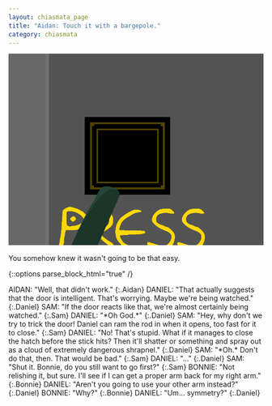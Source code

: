 ```yaml
---
layout: chiasmata_page
title: "Aidan: Touch it with a bargepole."
category: chiasmata
---
```


![042](/chiasmata/images/narrative/041.gif)

You somehow knew it wasn't going to be that easy.

{::options parse_block_html="true" /}
<div class="dialogue">
AIDAN: "Well, that didn't work."
{:.Aidan}
DANIEL: "That actually suggests that the door is intelligent. That's worrying. Maybe we're being watched."
{:.Daniel}
SAM: "If the door reacts like that, we're almost certainly being watched."
{:.Sam}
DANIEL: "*Oh God.*"
{:.Daniel}
SAM: "Hey, why don't we try to trick the door! Daniel can ram the rod in when it opens, too fast for it to close."
{:.Sam}
DANIEL: "No! That's stupid. What if it manages to close the hatch before the stick hits? Then it'll shatter or something and spray out as a cloud of extremely dangerous shrapnel."
{:.Daniel}
SAM: "*Oh.* Don't do that, then. That would be bad."
{:.Sam}
DANIEL: "..."
{:.Daniel}
SAM: "Shut it. Bonnie, do you still want to go first?"
{:.Sam}
BONNIE: "Not relishing it, but sure. I'll see if I can get a proper arm back for my right arm."
{:.Bonnie}
DANIEL: "Aren't you going to use your other arm instead?"
{:.Daniel}
BONNIE: "Why?"
{:.Bonnie}
DANIEL: "Um... symmetry?"
{:.Daniel}
</div>